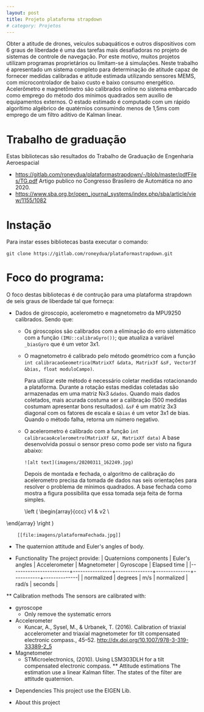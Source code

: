 ```yaml
---
layout: post
title: Projeto plataforma strapdown
# category: Projetos
---
```


Obter a atitude de drones, veículos subaquáticos e outros dispositivos com 6 graus de liberdade é uma das tarefas mais desafiadoras no projeto de sistemas de controle de navegação. Por este motivo, muitos projetos utilizam programas proprietários ou limitam-se á simulações. Neste trabalho é apresentado um sistema completo para determinação de atitude capaz de fornecer medidas calibradas e atitude estimada utilizando sensores MEMS, com microcontrolador de baixo custo e baixo consumo energético. Acelerômetro e magnetômetro são calibrados online no sistema embarcado como emprego do método dos mínimos quadrados sem auxílio de equipamentos externos. O estado estimado é computado com um rápido algorítimo algébrico de quatérnios consumindo menos de 1,5ms com emprego de um filtro aditivo de Kalman linear.


# Trabalho de graduação
Estas bibliotecas são resultados do Trabalho de Graduação de Engenharia Aeroespacial
  - <https://gitlab.com/roneydua/plataformastrapdown/-/blob/master/pdfFiles/TG.pdf>
  Artigo publico no Congresso Brasileiro de Automática no ano 2020.
  - <https://www.sba.org.br/open_journal_systems/index.php/sba/article/view/1155/1082>

# Instação
Para instar esses bibliotecas basta executar o comando:

    git clone https://gitlab.com/roneydua/plataformastrapdown.git

# Foco do programa:
O foco destas bibliotecas é de contrução para uma plataforma strapdown de seis graus de liberdade tal que forneça:
- Dados de giroscopio, acelerometro e magnetometro da MPU9250 calibrados. Sendo que:
  - Os giroscopios são calibrados com a eliminação do erro sistemático com a função  `(IMU::calibraGyro())`; que atualiza a variável `_biasGyro` que é um vetor 3x1.
  - O magnetometro é calibrado pelo método geométrico com a função `int calibracaoGeometrica(MatrixXf &data, Matrix3f &sF, Vector3f &bias, float moduloCampo)`.

    Para utilizar este método é necessário coletar medidas rotacionando a plataforma. Durante a rotação estas medidas coletadas são armazenadas em uma matriz Nx3 `&dados`. Quando mais dados coletados, mais acurada costuma ser a calibração (500 medidas costumam apresentar bons resultados). `&sF` é um matriz 3x3 diagonal com os fatores de escala e `&bias` é um vetor 3x1 de bias. Quando o método falha, retorna um número negativo.
  - O acelerometro é calibrado com a função `int calibracaoAcelerometro(MatrixXf &X, MatrixXf data)`
    A base desenvolvida possui o sensor preso como pode ser visto na figura abaixo:


        ![alt text](imagens/20200311_162249.jpg)


    Depois de montada e fechada, o algoritmo de calibração do acelerometro precisa da tomada de dados nas seis orientações para resolver o problema de minimos quadrados. A base fechada como mostra a figura possibilita que essa tomada seja feita de forma simples.

    \\left (
\begin{array}{ccc}
v1 & v2 \

\end{array}
\right )


        [[file:imagens/plataformaFechada.jpg]]


- The quaternion attitude and Euler's angles of body.

* Functionality
The project provide:
| Quaternions components | Euler's angles | Accelerometer | Magnetometer | Gyroscope | Elapsed time |
|------------------------+----------------+---------------+--------------+-----------+--------------|
| normalized             | degrees        | m/s           | normalized   | rad/s     | seconds      |

** Calibration methods
The sensors are calibrated with:
- gyroscope
  - Only remove the systematic errors
- Accelerometer
  - Kuncar, A., Sysel, M., & Urbanek, T. (2016). Calibration of triaxial
    accelerometer and triaxial magnetometer for tilt compensated
    electronic compass., 45–52. http://dx.doi.org/10.1007/978-3-319-33389-2_5
- Magnetometer
  - STMicroelectronics, (2010). Using LSM303DLH for a tilt
    compensated electronic compass.
** Attitude estimations
The estimation use a linear Kalman filter. The states of the filter are attitude quaternion.


* Dependencies
This project use the EIGEN Lib.


* About this project
